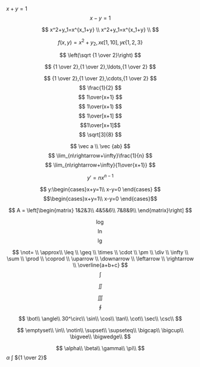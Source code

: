 ﻿$x+y=1$
$$x-y=1$$

$$
x^2+y_1=x^{x_1+y} \\
x^2+y_1=x^{x_1+y} \\
$$

$$
f(x,y)=x^2+y_2,x \epsilon[1,10],y\epsilon \{1,2,3 \}
$$

$$
\left(\sqrt {1 \over 2}\right)
$$

$$
{1 \over 2},{1 \over 2},\ldots,{1 \over 2}
$$

$$
{1 \over 2},{1 \over 2},\cdots,{1 \over 2}
$$
$$
\frac{1}{2}
$$
$$
1\over{x+1}      
$$
$$
1\over(x+1) 
$$
$$
1\over[x+1]
$$
$$1\over[x+1]$$
$$
\sqrt[3]{8}
$$

$$
\vec a \\
\vec {ab}
$$
$$ \lim_{n\rightarrow+\infty}\frac{1}{n} $$
$$ \lim_{n\rightarrow+\infty}{1\over{x+1}} $$

$$
y\prime=nx^{n-1}
$$

$$
y:\begin{cases}x+y=1\\
x-y=0 \end{cases}
$$
$$\begin{cases}x+y=1\\
x-y=0 \end{cases}$$

$$
A = \left[\begin{matrix}
1&2&3\\
4&5&6\\
7&8&9\\
\end{matrix}\right]
$$

$$
\log
$$
$$\ln$$
$$\lg$$

$$
\not= \\ 
\approx\\
\leq \\
\geq \\
\times \\
\cdot \\
\pm \\
\div \\
\infty \\
\sum \\
\prod \\
\coprod \\
\uparrow \\
\downarrow \\
\leftarrow \\
\rightarrow \\
\overline{a+b+c}
$$
$$
\int
$$

$$
\iint
$$

$$
\iiint
$$
$$
\oint
$$

$$
\bot\\
\angle\\
30^\circ\\
\sin\\
\cos\\
\tan\\
\cot\\
\sec\\
\csc\\
$$

$$
\emptyset\\
\in\\
\notin\\
\supset\\
\supseteq\\
\bigcap\\
\bigcup\\
\bigvee\\
\bigwedge\\
$$

$$
\alpha\\
\beta\\
\gamma\\
\pi\\
$$
$\alpha$
$\int$
${1 \over 2}$
